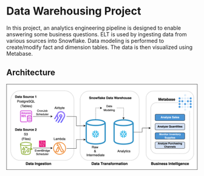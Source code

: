 # Data Warehousing Project
In this project, an analytics engineering pipeline is designed to enable answering some business questions. ELT is used by ingesting data from various sources into Snowflake. Data modeling is performed to create/modify fact and dimension tables. The data is then visualized using Metabase.

## Architecture
![Architecture](img/PipelineArchitecture.png)
